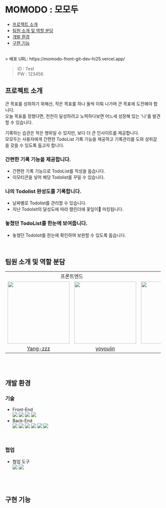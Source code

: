 # MOMODO : 모모두
- [프로젝트 소개](#프로젝트-소개)
- [팀원 소개 및 역할 분담](#팀원-소개-및-역할-분담)
- [개발 환경](#개발-환경)
- [구현 기능](#구현-기능)
<br>
> 배포 URL: https://momodo-front-git-dev-hi25.vercel.app/ <br>

>ID : Test    <br>
>PW : 123456  <br>

## 프로젝트 소개
큰 목표를 성취하기 위해선, 작은 목표를 하나 둘씩 이뤄 나가며 큰 목표에 도전해야 합니다.<br>
오늘 목표를 정했다면, 천천히 달성하려고 노력하다보면 어느세 성장해 있는 '나'를 발견할 수 있습니다.<br>

기록하는 습관은 작은 행위일 수 있지만, 보다 더 큰 인사이트를 제공합니다.<br>
모모두는 사용자에게 간편한 TodoList 기록 기능을 제공하고
기록관리를 도와 성취감을 갖을 수 있도록 돕고자 합니다. 

### 간편한 기록 기능을 제공합니다.
- 간편한 기록 기능으로 TodoList를 작성을 돕습니다.
- 이모티콘을 넣어 해당 Todolist를 꾸밀 수 있습니다.

### 나의 Todolist 완성도를 기록합니다.
- 날짜별로 Todolist를 관리할 수 있습니다.
- 지난 Todolsit의 달성도에 따라 캘린더에 꽃잎이🌼 마킹됩니다.

### 놓쳤던 TodoList를 한눈에 보여줍니다.
- 놓쳤던 Todolsit를 한눈에 확인하여 보완할 수 있도록 돕습니다.

<br>

## 팀원 소개 및 역할 분담
<table>
  <tr>
    <td align="center" colspan="2">프론트엔드</td>
    <td align="center" colspan="1">백엔드</td>
  </tr>
  <tr>
    <td>
      <a href="https://github.com/Yang-zzz">
        <img src="https://avatars.githubusercontent.com/u/89332492?v=4" width="200px"/>
      </a>
    </td>
    <td>
      <a href="https://github.com/yoyoujin">
        <img src="https://avatars.githubusercontent.com/u/102464638?v=4" width="200px"/>
      </a>
    </td>
    <td>
      <a href="https://github.com/SBSun">
        <img src="https://avatars.githubusercontent.com/u/46879319?v=4" width="200px"/>
      </a>
    </td>
  </tr>
  <tr>
    <td align="center">
        <a href="https://github.com/Yang-zzz">Yang-zzz</a>
    </td>
    <td align="center">
        <a href="https://github.com/yoyoujin">yoyoujin</a>
    </td>
    <td align="center">
        <a href="https://github.com/SBSun">SBSun</a>
    </td>
  </tr>
</table>
<br>

<br>


## 개발 환경

### 기술

- Front-End
  <br>
  <img src="https://img.shields.io/badge/Next.js-000000?style=flat-square&logo=Next.js&logoColor=white"/>
  <img src="https://img.shields.io/badge/React_Query-FF4154?style=flat-square&logo=React Query&logoColor=white"/>
  <img src="https://img.shields.io/badge/Tailwind CSS-06B6D4?style=flat-square&logo=Tailwind CSS&logoColor=white"/>
  <img src="https://img.shields.io/badge/Jotai-232F3E?style=flat-square&logo=Jotai&logoColor=white"/>
- Back-End
  <br>
  <img src="https://img.shields.io/badge/java-007396?style=flat-square&logo=java&logoColor=white"/>
  <img src="https://img.shields.io/badge/springboot-6DB33F?style=flat-square&logo=springboot&logoColor=white">
  <img src="https://img.shields.io/badge/Spring Data JPA-000000?style=flat-square&logo=SpringDataJPA&logoColor=white">
  <img src="https://img.shields.io/badge/spring batch-6DB33F?style=flat-square&logo=&logoColor=white"/>
  <img src="https://img.shields.io/badge/MySQL-4479A1?style=flat-square&logo=MySQL&logoColor=white"/>
  <img src="https://img.shields.io/badge/Amazon AWS-232F3E?style=flat-square&logo=amazonaws&logoColor=white"/>

<br>

### 협업

- 협업 도구
  <br>
  <img src="https://img.shields.io/badge/FigJam-5B0BB5?style=flat-square&logo=Figma&logoColor=white">
  <img src="https://img.shields.io/badge/Notion-000000?style=flat-square&logo=Notion&logoColor=white">
  
<br>
<br>

## 구현 기능
